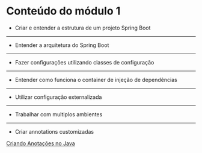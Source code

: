 # Conteúdo do módulo 1
- Criar e entender a estrutura de um projeto Spring Boot
---
- Entender a arquitetura do Spring Boot
---
- Fazer configurações utilizando classes de configuração 
---
- Entender como funciona o container de injeção de dependências
---
- Utilizar configuração externalizada
---
- Trabalhar com multiplos ambientes
---
- Criar annotations customizadas


[Criando Anotações no Java](https://www.alura.com.br/artigos/criando-anotacoes-no-java)